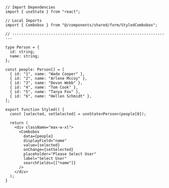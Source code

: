 ﻿```tsx
// Import Dependencies
import { useState } from "react";

// Local Imports
import { Combobox } from "@/components/shared/form/StyledCombobox";

// ----------------------------------------------------------------------

type Person = {
  id: string;
  name: string;
};

const people: Person[] = [
  { id: "1", name: "Wade Cooper" },
  { id: "2", name: "Arlene Mccoy" },
  { id: "3", name: "Devon Webb" },
  { id: "4", name: "Tom Cook" },
  { id: "5", name: "Tanya Fox" },
  { id: "6", name: "Hellen Schmidt" },
];

export function Styled() {
  const [selected, setSelected] = useState<Person>(people[0]);

  return (
    <div className="max-w-xl">
      <Combobox
        data={people}
        displayField="name"
        value={selected}
        onChange={setSelected}
        placeholder="Please Select User"
        label="Select User"
        searchFields={["name"]}
      />
    </div>
  );
}

```
